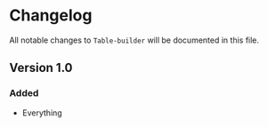 # Changelog

All notable changes to `Table-builder` will be documented in this file.

## Version 1.0

### Added
- Everything
